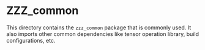 # ZZZ_common

This directory contains the `zzz_common` package that is commonly used. It also imports other common dependencies like tensor operation library, build configurations, etc.
